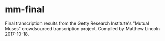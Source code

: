 # mm-final

Final transcription results from the Getty Research Institute's "Mutual Muses" crowdsourced transcription project. Compiled by Matthew Lincoln 2017-10-18.
